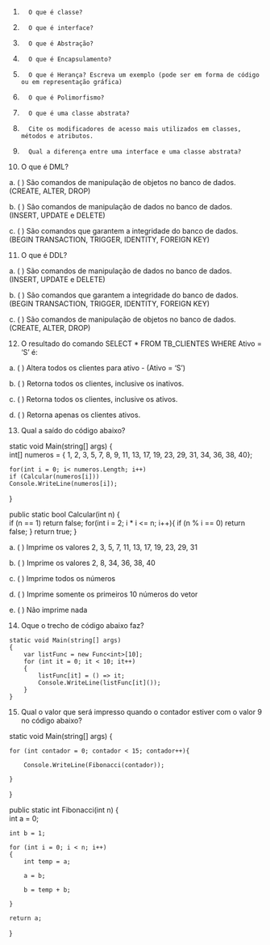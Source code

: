 1.       O que é classe?
	
	
2.       O que é interface? 
	
	
3.       O que é Abstração?
	
	
4.       O que é Encapsulamento?
	
	
5.       O que é Herança? Escreva um exemplo (pode ser em forma de código ou em representação gráfica)
	
	
6.       O que é Polimorfismo?
	
	
7.       O que é uma classe abstrata? 
	
	
8.       Cite os modificadores de acesso mais utilizados em classes, métodos e atributos.
	
	
9.       Qual a diferença entre uma interface e uma classe abstrata?
	
	
10.   O que é DML?

a.      (   )  São comandos de manipulação de objetos no banco de dados. (CREATE, ALTER, DROP)

b.      (   )  São comandos de manipulação de dados no banco de dados. (INSERT, UPDATE e DELETE)

c.      (   )  São comandos que garantem a integridade do banco de dados. (BEGIN TRANSACTION, TRIGGER, IDENTITY, FOREIGN KEY)

	
11.   O que é DDL?

a.      (   )  São comandos de manipulação de dados no banco de dados. (INSERT, UPDATE e DELETE)

b.      (   )  São comandos que garantem a integridade do banco de dados. (BEGIN TRANSACTION, TRIGGER, IDENTITY, FOREIGN KEY)

c.      (   )  São comandos de manipulação de objetos no banco de dados. (CREATE, ALTER, DROP)

	
12.   O resultado do comando SELECT * FROM TB_CLIENTES WHERE Ativo = ‘S’ é:

a.      (   )  Altera todos os clientes para ativo -  (Ativo = ‘S’) 

b.      (   )  Retorna todos os clientes, inclusive os inativos.

c.      (   )  Retorna todos os clientes, inclusive os ativos.

d.      (   )  Retorna apenas os clientes ativos.

	
13.   Qual a saído do código abaixo?

static void Main(string[] args)
{	
	int[] numeros = { 1, 2, 3, 5, 7, 8, 9, 11, 13, 17, 19, 23, 29, 31, 34, 36, 38, 40};
	
	for(int i = 0; i< numeros.Length; i++)
	if (Calcular(numeros[i]))
	Console.WriteLine(numeros[i]);
}	

public static bool Calcular(int n)
{	
	if (n == 1) return false;
	for(int i = 2; i * i <= n; i++){
		if (n % i == 0) return false;
	}
	return true;
}	


a.   (    )  Imprime os valores 2, 3, 5, 7, 11, 13, 17, 19, 23, 29, 31

b.   (    )  Imprime os valores 2, 8, 34, 36, 38, 40

c.   (    )  Imprime todos os números

d.   (    )  Imprime somente os primeiros 10 números do vetor

e.   (    )  Não imprime nada
	
14.   Oque o trecho de código abaixo faz?

	static void Main(string[] args)
	{
		var listFunc = new Func<int>[10];
		for (int it = 0; it < 10; it++)
		{
			listFunc[it] = () => it;
			Console.WriteLine(listFunc[it]());
		}
	}	
		
15.   Qual o valor que será impresso quando o contador estiver com o valor 9 no código abaixo?


static void Main(string[] args)
{	

	for (int contador = 0; contador < 15; contador++){
	
		Console.WriteLine(Fibonacci(contador));
		
	}
	
}


public static int Fibonacci(int n)
{	
	int a = 0;
	
	int b = 1;
	
	for (int i = 0; i < n; i++)
	{
		int temp = a;
		
		a = b;
		
		b = temp + b;
		
	}
	
	return a;
}	


